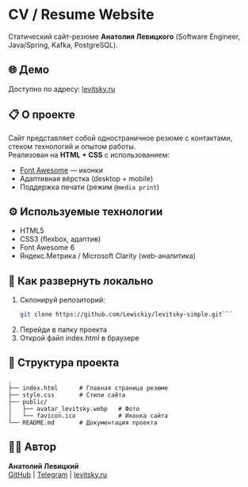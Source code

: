 # CV / Resume Website

Статический сайт-резюме **Анатолия Левицкого** (Software Engineer, Java/Spring, Kafka, PostgreSQL).

## 🌐 Демо
Доступно по адресу: [levitsky.ru](https://levitsky.ru/)

## 📋 О проекте
Сайт представляет собой одностраничное резюме с контактами, стеком технологий и опытом работы.  
Реализован на **HTML + CSS** с использованием:
- [Font Awesome](https://fontawesome.com/) — иконки
- Адаптивная вёрстка (desktop + mobile)
- Поддержка печати (режим `@media print`)

## ⚙️ Используемые технологии
- HTML5
- CSS3 (flexbox, адаптив)
- Font Awesome 6
- Яндекс.Метрика / Microsoft Clarity (web-аналитика)

## 🚀 Как развернуть локально
1. Склонируй репозиторий:
   ```bash
   git clone https://github.com/Lewickiy/levitsky-simple.git```
2. Перейди в папку проекта
3. Открой файл index.html в браузере

## 📂 Структура проекта
```angular2html
.
├── index.html      # Главная страница резюме
├── style.css       # Стили сайта
├── public/
│   ├── avatar_levitsky.webp   # Фото
│   └── favicon.ico            # Иконка сайта
└── README.md       # Документация проекта
```

## 👨‍💻 Автор
**Анатолий Левицкий**  
[GitHub](https://github.com/Lewickiy) | [Telegram](https://t.me/alewickiy) | [levitsky.ru](https://levitsky.ru/)
